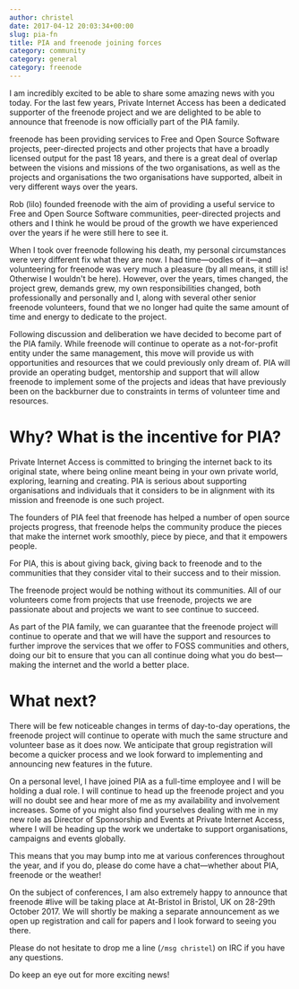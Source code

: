 ```yaml
---
author: christel
date: 2017-04-12 20:03:34+00:00
slug: pia-fn
title: PIA and freenode joining forces
category: community
category: general
category: freenode
---
```


I am incredibly excited to be able to share some amazing news with you today.
For the last few years, Private Internet Access has been a dedicated supporter
of the freenode project and we are delighted to be able to announce that
freenode is now officially part of the PIA family.

freenode has been providing services to Free and Open Source Software projects,
peer-directed projects and other projects that have a broadly licensed output
for the past 18 years, and there is a great deal of overlap between the visions
and missions of the two organisations, as well as the projects and
organisations the two organisations have supported, albeit in very different
ways over the years.

Rob (lilo) founded freenode with the aim of providing a useful service to Free
and Open Source Software communities, peer-directed projects and others and I
think he would be proud of the growth we have experienced over the years if he
were still here to see it.

When I took over freenode following his death, my personal circumstances were
very different fix what they are now. I had time—oodles of it—and volunteering
for freenode was very much a pleasure (by all means, it still is! Otherwise I
wouldn't be here). However, over the years, times changed, the project grew,
demands grew, my own responsibilities changed, both professionally and
personally and I, along with several other senior freenode volunteers, found
that we no longer had quite the same amount of time and energy to dedicate to
the project.

Following discussion and deliberation we have decided to become part of the PIA
family. While freenode will continue to operate as a not-for-profit entity
under the same management, this move will provide us with opportunities and
resources that we could previously only dream of. PIA will provide an operating
budget, mentorship and support that will allow freenode to implement some of
the projects and ideas that have previously been on the backburner due to
constraints in terms of volunteer time and resources.


# Why? What is the incentive for PIA?

Private Internet Access is committed to bringing the internet back to its
original state, where being online meant being in your own private world,
exploring, learning and creating. PIA is serious about supporting organisations
and individuals that it considers to be in alignment with its mission and
freenode is one such project.

The founders of PIA feel that freenode has helped a number of open source
projects progress, that freenode helps the community produce the pieces that
make the internet work smoothly, piece by piece, and that it empowers people.

For PIA, this is about giving back, giving back to freenode and to the
communities that they consider vital to their success and to their mission.

The freenode project would be nothing without its communities. All of our
volunteers come from projects that use freenode, projects we are passionate
about and projects we want to see continue to succeed.

As part of the PIA family, we can guarantee that the freenode project will
continue to operate and that we will have the support and resources to further
improve the services that we offer to FOSS communities and others, doing our
bit to ensure that you can all continue doing what you do best—making the
internet and the world a better place.


# What next?

There will be few noticeable changes in terms of day-to-day operations, the
freenode project will continue to operate with much the same structure and
volunteer base as it does now. We anticipate that group registration will
become a quicker process and we look forward to implementing and announcing new
features in the future.

On a personal level, I have joined PIA as a full-time employee and I will be
holding a dual role. I will continue to head up the freenode project and you
will no doubt see and hear more of me as my availability and involvement
increases. Some of you might also find yourselves dealing with me in my new
role as Director of Sponsorship and Events at Private Internet Access, where I
will be heading up the work we undertake to support organisations, campaigns
and events globally.

This means that you may bump into me at various conferences throughout the
year, and if you do, please do come have a chat—whether about PIA, freenode or
the weather!

On the subject of conferences, I am also extremely happy to announce that
freenode #live will be taking place at At-Bristol in Bristol, UK on 28-29th
October 2017. We will shortly be making a separate announcement as we open up
registration and call for papers and I look forward to seeing you there.

Please do not hesitate to drop me a line (`/msg christel`) on IRC if you
have any questions.

Do keep an eye out for more exciting news!
